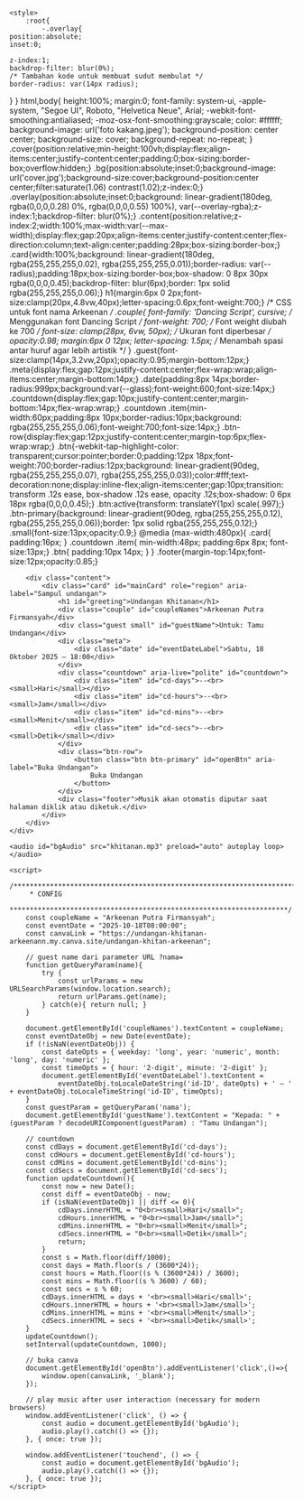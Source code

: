 
<html lang="id">
<head>
    <meta charset="utf-8" />
    <meta name="viewport" content="width=device-width,initial-scale=1" />
    <title>Undangan — Sampul</title>
    <link rel="preconnect" href="https://fonts.googleapis.com">
    <link rel="preconnect" href="https://fonts.gstatic.com" crossorigin>
    <link href="https://fonts.googleapis.com/css2?family=Dancing+Script:wght@400..700&display=swap" rel="stylesheet">
    
    <style>
        :root{
            -.overlay{
    position:absolute;
    inset:0;

    z-index:1;
    backdrop-filter: blur(0%);
    /* Tambahan kode untuk membuat sudut membulat */
    border-radius: var(14px radius);
}
        }
        html,body{
            height:100%;
            margin:0;
            font-family: system-ui, -apple-system, "Segoe UI", Roboto, "Helvetica Neue", Arial;
            -webkit-font-smoothing:antialiased;
            -moz-osx-font-smoothing:grayscale;
            color: #ffffff;
            background-image: url('foto kakang.jpeg');
            background-position: center center;
            background-size: cover;
            background-repeat: no-repeat;
        }
        .cover{position:relative;min-height:100vh;display:flex;align-items:center;justify-content:center;padding:0;box-sizing:border-box;overflow:hidden;}
        .bg{position:absolute;inset:0;background-image: url('cover.jpg');background-size:cover;background-position:center center;filter:saturate(1.06) contrast(1.02);z-index:0;}
        .overlay{position:absolute;inset:0;background: linear-gradient(180deg, rgba(0,0,0,0.28) 0%, rgba(0,0,0,0.55) 100%), var(--overlay-rgba);z-index:1;backdrop-filter: blur(0%);}
        .content{position:relative;z-index:2;width:100%;max-width:var(--max-width);display:flex;gap:20px;align-items:center;justify-content:center;flex-direction:column;text-align:center;padding:28px;box-sizing:border-box;}
        .card{width:100%;background: linear-gradient(180deg, rgba(255,255,255,0.02), rgba(255,255,255,0.01));border-radius: var(--radius);padding:18px;box-sizing:border-box;box-shadow: 0 8px 30px rgba(0,0,0,0.45);backdrop-filter: blur(6px);border: 1px solid rgba(255,255,255,0.06);}
        h1{margin:6px 0 2px;font-size:clamp(20px,4.8vw,40px);letter-spacing:0.6px;font-weight:700;}
        /* CSS untuk font nama Arkeenan */
        .couple{
            font-family: 'Dancing Script', cursive; /* Menggunakan font Dancing Script */
            font-weight: 700; /* Font weight diubah ke 700 */
            font-size: clamp(28px, 6vw, 50px); /* Ukuran font diperbesar */
            opacity:0.98;
            margin:6px 0 12px;
            letter-spacing: 1.5px; /* Menambah spasi antar huruf agar lebih artistik */
        }
        .guest{font-size:clamp(14px,3.2vw,20px);opacity:0.95;margin-bottom:12px;}
        .meta{display:flex;gap:12px;justify-content:center;flex-wrap:wrap;align-items:center;margin-bottom:14px;}
        .date{padding:8px 14px;border-radius:999px;background:var(--glass);font-weight:600;font-size:14px;}
        .countdown{display:flex;gap:10px;justify-content:center;margin-bottom:14px;flex-wrap:wrap;}
        .countdown .item{min-width:60px;padding:8px 10px;border-radius:10px;background: rgba(255,255,255,0.06);font-weight:700;font-size:14px;}
        .btn-row{display:flex;gap:12px;justify-content:center;margin-top:6px;flex-wrap:wrap;}
        .btn{-webkit-tap-highlight-color: transparent;cursor:pointer;border:0;padding:12px 18px;font-weight:700;border-radius:12px;background: linear-gradient(90deg, rgba(255,255,255,0.07), rgba(255,255,255,0.03));color:#fff;text-decoration:none;display:inline-flex;align-items:center;gap:10px;transition: transform .12s ease, box-shadow .12s ease, opacity .12s;box-shadow: 0 6px 18px rgba(0,0,0,0.45);}
        .btn:active{transform: translateY(1px) scale(.997);}
        .btn-primary{background: linear-gradient(90deg, rgba(255,255,255,0.12), rgba(255,255,255,0.06));border: 1px solid rgba(255,255,255,0.12);}
        .small{font-size:13px;opacity:0.9;}
        @media (max-width:480px){
            .card{ padding:16px; }
            .countdown .item{ min-width:48px; padding:6px 8px; font-size:13px;}
            .btn{ padding:10px 14px; }
        }
        .footer{margin-top:14px;font-size:12px;opacity:0.85;}
    </style>
</head>
<body>
    <div class="cover" role="main">
        <div class="bg" aria-hidden="true"></div>
        <div class="overlay" aria-hidden="true"></div>

        <div class="content">
            <div class="card" id="mainCard" role="region" aria-label="Sampul undangan">
                <h1 id="greeting">Undangan Khitanan</h1>
                <div class="couple" id="coupleNames">Arkeenan Putra Firmansyah</div>
                <div class="guest small" id="guestName">Untuk: Tamu Undangan</div>
                <div class="meta">
                    <div class="date" id="eventDateLabel">Sabtu, 18 Oktober 2025 — 18:00</div>
                </div>
                <div class="countdown" aria-live="polite" id="countdown">
                    <div class="item" id="cd-days">--<br><small>Hari</small></div>
                    <div class="item" id="cd-hours">--<br><small>Jam</small></div>
                    <div class="item" id="cd-mins">--<br><small>Menit</small></div>
                    <div class="item" id="cd-secs">--<br><small>Detik</small></div>
                </div>
                <div class="btn-row">
                    <button class="btn btn-primary" id="openBtn" aria-label="Buka Undangan">
                        Buka Undangan
                    </button>
                </div>
                <div class="footer">Musik akan otomatis diputar saat halaman diklik atau diketuk.</div>
            </div>
        </div>
    </div>

    <audio id="bgAudio" src="khitanan.mp3" preload="auto" autoplay loop></audio>

    <script>
        /**********************************************************************
         * CONFIG
         *********************************************************************/
        const coupleName = "Arkeenan Putra Firmansyah";
        const eventDate = "2025-10-18T08:00:00"; 
        const canvaLink = "https://undangan-khitanan-arkeenann.my.canva.site/undangan-khitan-arkeenan";

        // guest name dari parameter URL ?nama=
        function getQueryParam(name){
            try {
                const urlParams = new URLSearchParams(window.location.search);
                return urlParams.get(name);
            } catch(e){ return null; }
        }

        document.getElementById('coupleNames').textContent = coupleName;
        const eventDateObj = new Date(eventDate);
        if (!isNaN(eventDateObj)) {
            const dateOpts = { weekday: 'long', year: 'numeric', month: 'long', day: 'numeric' };
            const timeOpts = { hour: '2-digit', minute: '2-digit' };
            document.getElementById('eventDateLabel').textContent =
                eventDateObj.toLocaleDateString('id-ID', dateOpts) + ' — ' + eventDateObj.toLocaleTimeString('id-ID', timeOpts);
        }
        const guestParam = getQueryParam('nama');
        document.getElementById('guestName').textContent = "Kepada: " + (guestParam ? decodeURIComponent(guestParam) : "Tamu Undangan");

        // countdown
        const cdDays = document.getElementById('cd-days');
        const cdHours = document.getElementById('cd-hours');
        const cdMins = document.getElementById('cd-mins');
        const cdSecs = document.getElementById('cd-secs');
        function updateCountdown(){
            const now = new Date();
            const diff = eventDateObj - now;
            if (isNaN(eventDateObj) || diff <= 0){
                cdDays.innerHTML = "0<br><small>Hari</small>";
                cdHours.innerHTML = "0<br><small>Jam</small>";
                cdMins.innerHTML = "0<br><small>Menit</small>";
                cdSecs.innerHTML = "0<br><small>Detik</small>";
                return;
            }
            const s = Math.floor(diff/1000);
            const days = Math.floor(s / (3600*24));
            const hours = Math.floor((s % (3600*24)) / 3600);
            const mins = Math.floor((s % 3600) / 60);
            const secs = s % 60;
            cdDays.innerHTML = days + '<br><small>Hari</small>';
            cdHours.innerHTML = hours + '<br><small>Jam</small>';
            cdMins.innerHTML = mins + '<br><small>Menit</small>';
            cdSecs.innerHTML = secs + '<br><small>Detik</small>';
        }
        updateCountdown();
        setInterval(updateCountdown, 1000);

        // buka canva
        document.getElementById('openBtn').addEventListener('click',()=>{
            window.open(canvaLink, '_blank');
        });

        // play music after user interaction (necessary for modern browsers)
        window.addEventListener('click', () => {
            const audio = document.getElementById('bgAudio');
            audio.play().catch(() => {});
        }, { once: true });

        window.addEventListener('touchend', () => {
            const audio = document.getElementById('bgAudio');
            audio.play().catch(() => {});
        }, { once: true });
    </script>
</body>
</html>

